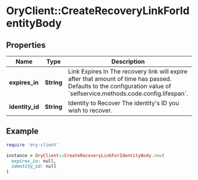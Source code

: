 # OryClient::CreateRecoveryLinkForIdentityBody

## Properties

| Name | Type | Description | Notes |
| ---- | ---- | ----------- | ----- |
| **expires_in** | **String** | Link Expires In  The recovery link will expire after that amount of time has passed. Defaults to the configuration value of &#x60;selfservice.methods.code.config.lifespan&#x60;. | [optional] |
| **identity_id** | **String** | Identity to Recover  The identity&#39;s ID you wish to recover. |  |

## Example

```ruby
require 'ory-client'

instance = OryClient::CreateRecoveryLinkForIdentityBody.new(
  expires_in: null,
  identity_id: null
)
```

